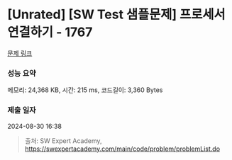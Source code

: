 # [Unrated] [SW Test 샘플문제] 프로세서 연결하기 - 1767 

[문제 링크](https://swexpertacademy.com/main/code/problem/problemDetail.do?contestProbId=AV4suNtaXFEDFAUf) 

### 성능 요약

메모리: 24,368 KB, 시간: 215 ms, 코드길이: 3,360 Bytes

### 제출 일자

2024-08-30 16:38



> 출처: SW Expert Academy, https://swexpertacademy.com/main/code/problem/problemList.do